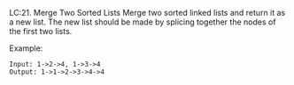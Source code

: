 LC:21. Merge Two Sorted Lists
Merge two sorted linked lists and return it as a new list. The new list should be made by splicing together the nodes of the first two lists.

Example:
````
Input: 1->2->4, 1->3->4
Output: 1->1->2->3->4->4
````
